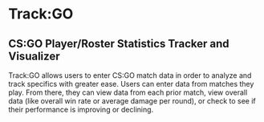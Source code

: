 # Track:GO

## CS:GO Player/Roster Statistics Tracker and Visualizer

Track:GO allows users to enter CS:GO match data in order to analyze and track specifics with greater ease. Users can enter data from matches they play. From there, they can view data from each prior match, view overall data (like overall win rate or average damage per round), or check to see if their performance is improving or declining.
